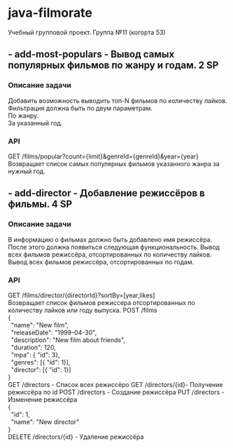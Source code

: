 # java-filmorate
Учебный групповой проект. Группа №11 (когорта 53) 

## - add-most-populars - Вывод самых популярных фильмов по жанру и годам. 2 SP
### Описание задачи
Добавить возможность выводить топ-N фильмов по количеству лайков.<br>
Фильтрация должна быть по двум параметрам.<br>
По жанру.<br>
За указанный год.<br>
### API
GET /films/popular?count={limit}&genreId={genreId}&year={year}<br>
Возвращает список самых популярных фильмов указанного жанра за нужный год.

## - add-director - Добавление режиссёров в фильмы. 4 SP
### Описание задачи
В информацию о фильмах должно быть добавлено имя режиссёра. После этого должна появиться следующая функциональность.
Вывод всех фильмов режиссёра, отсортированных по количеству лайков.<br>
Вывод всех фильмов режиссёра, отсортированных по годам.
### API
GET /films/director/{directorId}?sortBy=[year,likes]<br>
Возвращает список фильмов режиссера отсортированных по количеству лайков или году выпуска.
POST /films<br>
{<br>
&ensp;"name": "New film",<br>
&ensp;"releaseDate": "1999-04-30",<br>
&ensp;"description": "New film about friends",<br>
&ensp;"duration": 120,<br>
&ensp;"mpa": { "id": 3},<br>
&ensp;"genres": [{ "id": 1}],<br>
&ensp;"director": [{ "id": 1}]<br>
}<br>
GET /directors - Список всех режиссёро
GET /directors/{id}- Получение режиссёра по id
POST /directors - Создание режиссёра
PUT /directors - Изменение режиссёра<br>
{<br>
&ensp;"id": 1,<br>
&ensp;"name": "New director"<br>
}<br>
DELETE /directors/{id} - Удаление режиссёра

